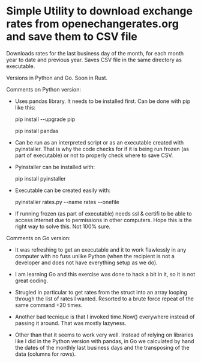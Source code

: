 # Simple Utility to download exchange rates from openechangerates.org and save them to CSV file

Downloads rates for the last business day of the month, for each month year to date and previous year.
Saves CSV file in the same directory as executable.

Versions in Python and Go. Soon in Rust.

Comments on Python version:
- Uses pandas library. It needs to be installed first. Can be done with pip like this:

	pip install --upgrade pip
	
	pip install pandas


- Can be run as an interpreted script or as an executable created with pyinstaller.
That is why the code checks for if it is being run frozen (as part of executable) or not to properly check where to save CSV.

- Pyinstaller can be installed with:

	pip install pyinstaller


- Executable can be created easily with:

	pyinstaller rates.py --name rates --onefile


- If running frozen (as part of executable) needs ssl & certifi to be able to access internet due to permissions in other computers. Hope this is the right way to solve this. Not 100% sure.


Comments on Go version:
- It was refreshing to get an executable and it to work flawlessly in any computer with no fuss unlike Python (when the recipient is not a developer and does not have everything setup as we do).

- I am learning Go and this exercise was done to hack a bit in it, so it is not great coding.

- Strugled in particular to get rates from the struct into an array looping through the list of rates I wanted. Resorted to a brute force repeat of the same command +20 times.

- Another bad tecnique is that I invoked time.Now() everywhere instead of passing it around. That was mostly lazyness.

- Other than that it seems to work very well. Instead of relying on libraries like I did in the Python version with pandas, in Go we calculated by hand the dates of the monthly last business days and the transposing of the data (columns for rows).

